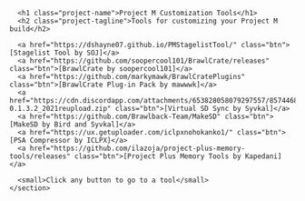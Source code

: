 <html lang="en-US">
  <head>
      <meta charset="UTF-8">
      <title>Project M Tools</title>
      <meta name="description" content="☁️ A bookmarklet for downloading images from Instagram.">
      <meta name="viewport" content="width=device-width, initial-scale=1">
      <link rel="stylesheet" type="text/css" href="https://jlambert360.github.io/stylesheets/normalize.css" media="screen">
      <link href='https://fonts.googleapis.com/css?family=Open+Sans:400,700' rel='stylesheet' type='text/css'>
      <link rel="stylesheet" type="text/css" href="https://jlambert360.github.io/stylesheets/stylesheet.css" media="screen">
      <link rel="stylesheet" type="text/css" href="https://jlambert360.github.io/stylesheets/github-light.css" media="screen">
    </head>
  <body>
    
<section class="page-header">
      
      <h1 class="project-name">Project M Customization Tools</h1>
      <h2 class="project-tagline">Tools for customizing your Project M build</h2>
      
      <a href="https://dshayne07.github.io/PMStagelistTool/" class="btn">[Stagelist Tool by SOJ]</a>
      <a href="https://github.com/soopercool101/BrawlCrate/releases" class="btn">[BrawlCrate by soopercool101]</a>
	  <a href="https://github.com/markymawk/BrawlCratePlugins" class="btn">[BrawlCrate Plug-in Pack by mawwwk]</a>
	  <a href="https://cdn.discordapp.com/attachments/653828058079297557/857446879406981120/VSDSync-0.1.3.2_2021reupload.zip" class="btn">[Virtual SD Sync by Syvkal]</a>
      <a href="https://github.com/Brawlback-Team/MakeSD" class="btn">[MakeSD by Bird and Syvkal]</a>
	  <a href="https://ux.getuploader.com/iclpxnohokanko1/" class="btn">[PSA Compressor by ICLPX]</a>
	  <a href="https://github.com/ilazoja/project-plus-memory-tools/releases" class="btn">[Project Plus Memory Tools by Kapedani]</a>
	  
      <small>Click any button to go to a tool</small>
    </section>
